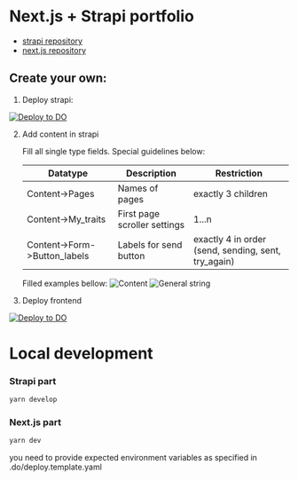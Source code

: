 # Next.js + Strapi portfolio
- [strapi repository](https://github.com/ondratuma/tumao-portfolio-strapi)
- [next.js repository](https://github.com/ondratuma/tumao-portfolio-next)

## Create your own:


1. Deploy strapi:

[![Deploy to DO](https://www.deploytodo.com/do-btn-blue.svg)](https://cloud.digitalocean.com/apps/new?repo=https://github.com/ondratuma/tumao-portfolio-strapi/tree/main)

2. Add content in strapi

    Fill all single type fields. Special guidelines below:
   
   | Datatype | Description | Restriction |
   | ---------- | ------------- | ------------- |
   | Content->Pages | Names of pages | exactly 3 children |
   | Content->My_traits | First page scroller settings | 1...n |
   | Content->Form->Button_labels |  Labels for send button | exactly 4 in order (send, sending, sent, try_again) |

    Filled examples bellow:
    ![Content](https://s3.eu-central-1.amazonaws.com/tumao.dev/example-content.png)
    ![General string](https://s3.eu-central-1.amazonaws.com/tumao.dev/example-general-string.png)
   


3. Deploy frontend
   
[![Deploy to DO](https://www.deploytodo.com/do-btn-blue.svg)](https://cloud.digitalocean.com/apps/new?repo=https://github.com/ondratuma/tumao-portfolio-next/tree/main)

# Local development

### Strapi part
```bash
yarn develop
```

### Next.js part
```bash
yarn dev
```

you need to provide expected environment variables as specified in .do/deploy.template.yaml
